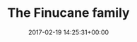---
title:		"The Finucane family"
type:		"photos"
mediatype:		"upload"
location:		"Athlone, Ireland"
date:		"2017-02-19 14:25:31+00:00"
album:		"people"
filename:		"finucane-family.md"
series:		"family"
cl_public_id:		"people/finucane-family"
cl_version:		1497005427
format:		"tiff"
bytes:		3006772
width:		2560
height:		1440
colours:
- "#E3E3E3"
- "#262626"
- "#7F7F7F"
- "#E6E6E5"
exposure_mode:		"Auto"
program:		"Aperture-priority AE"
aperture:		"8.0"
focal_length:		"32.0 mm"
iso:		"200"
shutter_speed:		"1/80"
metering:		"Spot"
flash:		"Off, Did not fire"
white_balance:		"Custom"
colour_temp:		"5300"
has_crop:		"false"
orientation:		"Horizontal (normal)"
camera_model:		"NIKON D800"
lens_info:		"24-70mm f/2.8"
artist: "Matt Finucane"
x_resolution:		"300"
y_resolution:		"300"
---